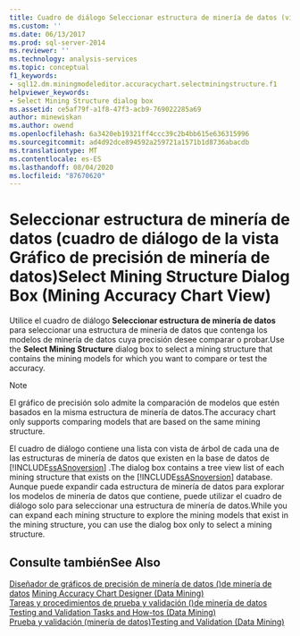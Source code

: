 ```yaml
---
title: Cuadro de diálogo Seleccionar estructura de minería de datos (vista gráfico de precisión de minería de datos) | Microsoft Docs
ms.custom: ''
ms.date: 06/13/2017
ms.prod: sql-server-2014
ms.reviewer: ''
ms.technology: analysis-services
ms.topic: conceptual
f1_keywords:
- sql12.dm.miningmodeleditor.accuracychart.selectminingstructure.f1
helpviewer_keywords:
- Select Mining Structure dialog box
ms.assetid: ce5af79f-a1f8-47f3-acb9-769022285a69
author: minewiskan
ms.author: owend
ms.openlocfilehash: 6a3420eb19321ff4ccc39c2b4bb615e636315996
ms.sourcegitcommit: ad4d92dce894592a259721a1571b1d8736abacdb
ms.translationtype: MT
ms.contentlocale: es-ES
ms.lasthandoff: 08/04/2020
ms.locfileid: "87670620"
---
```

# <a name="select-mining-structure-dialog-box-mining-accuracy-chart-view"></a><span data-ttu-id="1b1c6-102">Seleccionar estructura de minería de datos (cuadro de diálogo de la vista Gráfico de precisión de minería de datos)</span><span class="sxs-lookup"><span data-stu-id="1b1c6-102">Select Mining Structure Dialog Box (Mining Accuracy Chart View)</span></span>
  <span data-ttu-id="1b1c6-103">Utilice el cuadro de diálogo **Seleccionar estructura de minería de datos** para seleccionar una estructura de minería de datos que contenga los modelos de minería de datos cuya precisión desee comparar o probar.</span><span class="sxs-lookup"><span data-stu-id="1b1c6-103">Use the **Select Mining Structure** dialog box to select a mining structure that contains the mining models for which you want to compare or test the accuracy.</span></span>  
  
> [!NOTE]  
>  <span data-ttu-id="1b1c6-104">El gráfico de precisión solo admite la comparación de modelos que estén basados en la misma estructura de minería de datos.</span><span class="sxs-lookup"><span data-stu-id="1b1c6-104">The accuracy chart only supports comparing models that are based on the same mining structure.</span></span>  
  
 <span data-ttu-id="1b1c6-105">El cuadro de diálogo contiene una lista con vista de árbol de cada una de las estructuras de minería de datos que existen en la base de datos de [!INCLUDE[ssASnoversion](../includes/ssasnoversion-md.md)] .</span><span class="sxs-lookup"><span data-stu-id="1b1c6-105">The dialog box contains a tree view list of each mining structure that exists on the [!INCLUDE[ssASnoversion](../includes/ssasnoversion-md.md)] database.</span></span> <span data-ttu-id="1b1c6-106">Aunque puede expandir cada estructura de minería de datos para explorar los modelos de minería de datos que contiene, puede utilizar el cuadro de diálogo solo para seleccionar una estructura de minería de datos.</span><span class="sxs-lookup"><span data-stu-id="1b1c6-106">While you can expand each mining structure to explore the mining models that exist in the mining structure, you can use the dialog box only to select a mining structure.</span></span>  
  
## <a name="see-also"></a><span data-ttu-id="1b1c6-107">Consulte también</span><span class="sxs-lookup"><span data-stu-id="1b1c6-107">See Also</span></span>  
 <span data-ttu-id="1b1c6-108">[Diseñador de gráficos de precisión de minería de datos &#40;&#41;de minería de datos](mining-accuracy-chart-designer-data-mining.md) </span><span class="sxs-lookup"><span data-stu-id="1b1c6-108">[Mining Accuracy Chart Designer &#40;Data Mining&#41;](mining-accuracy-chart-designer-data-mining.md) </span></span>  
 <span data-ttu-id="1b1c6-109">[Tareas y procedimientos de prueba y validación &#40;&#41;de minería de datos](data-mining/testing-and-validation-tasks-and-how-tos-data-mining.md) </span><span class="sxs-lookup"><span data-stu-id="1b1c6-109">[Testing and Validation Tasks and How-tos &#40;Data Mining&#41;](data-mining/testing-and-validation-tasks-and-how-tos-data-mining.md) </span></span>  
 [<span data-ttu-id="1b1c6-110">Prueba y validación &#40;minería de datos&#41;</span><span class="sxs-lookup"><span data-stu-id="1b1c6-110">Testing and Validation &#40;Data Mining&#41;</span></span>](data-mining/testing-and-validation-data-mining.md)  
  
  
